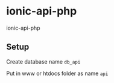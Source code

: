 # ionic-api-php
ionic-api-php

## Setup 
Create database name ```db_api```

Put in www or htdocs folder as name ```api```
